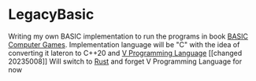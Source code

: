 # LegacyBasic

Writing my own BASIC implementation to run the programs in book [BASIC Computer Games](https://en.wikipedia.org/wiki/BASIC_Computer_Games). Implementation language will be "C" with the idea of converting it lateron to C++20 and [V Programming Language](https://vlang.io/) 
[[changed 20235008]] Will switch to [Rust](https://www.rust-lang.org/) and forget V Programming Language for now
